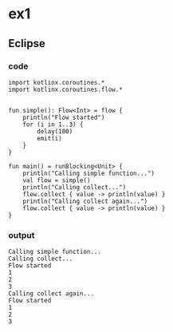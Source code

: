 # ex1
## Eclipse
### code
    import kotlinx.coroutines.*
    import kotlinx.coroutines.flow.*
    
         
    fun simple(): Flow<Int> = flow { 
        println("Flow started")
        for (i in 1..3) {
            delay(100)
            emit(i)
        }
    }
    
    fun main() = runBlocking<Unit> {
        println("Calling simple function...")
        val flow = simple()
        println("Calling collect...")
        flow.collect { value -> println(value) } 
        println("Calling collect again...")
        flow.collect { value -> println(value) } 
    }
### output
    Calling simple function...
    Calling collect...
    Flow started
    1
    2
    3
    Calling collect again...
    Flow started
    1
    2
    3

